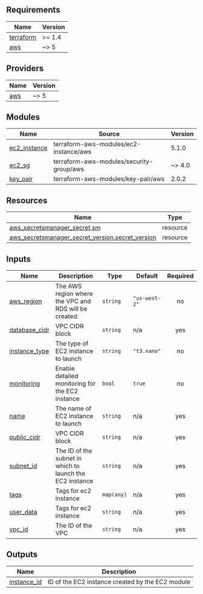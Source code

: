 <!-- BEGIN_TF_DOCS -->
## Requirements

| Name | Version |
|------|---------|
| <a name="requirement_terraform"></a> [terraform](#requirement\_terraform) | >= 1.4 |
| <a name="requirement_aws"></a> [aws](#requirement\_aws) | ~> 5 |

## Providers

| Name | Version |
|------|---------|
| <a name="provider_aws"></a> [aws](#provider\_aws) | ~> 5 |

## Modules

| Name | Source | Version |
|------|--------|---------|
| <a name="module_ec2_instance"></a> [ec2\_instance](#module\_ec2\_instance) | terraform-aws-modules/ec2-instance/aws | 5.1.0 |
| <a name="module_ec2_sg"></a> [ec2\_sg](#module\_ec2\_sg) | terraform-aws-modules/security-group/aws | ~> 4.0 |
| <a name="module_key_pair"></a> [key\_pair](#module\_key\_pair) | terraform-aws-modules/key-pair/aws | 2.0.2 |

## Resources

| Name | Type |
|------|------|
| [aws_secretsmanager_secret.sm](https://registry.terraform.io/providers/hashicorp/aws/latest/docs/resources/secretsmanager_secret) | resource |
| [aws_secretsmanager_secret_version.secret_version](https://registry.terraform.io/providers/hashicorp/aws/latest/docs/resources/secretsmanager_secret_version) | resource |

## Inputs

| Name | Description | Type | Default | Required |
|------|-------------|------|---------|:--------:|
| <a name="input_aws_region"></a> [aws\_region](#input\_aws\_region) | The AWS region where the VPC and RDS will be created. | `string` | `"us-west-2"` | no |
| <a name="input_database_cidr"></a> [database\_cidr](#input\_database\_cidr) | VPC CIDR block | `string` | n/a | yes |
| <a name="input_instance_type"></a> [instance\_type](#input\_instance\_type) | The type of EC2 instance to launch | `string` | `"t3.nano"` | no |
| <a name="input_monitoring"></a> [monitoring](#input\_monitoring) | Enable detailed monitoring for the EC2 instance | `bool` | `true` | no |
| <a name="input_name"></a> [name](#input\_name) | The name of EC2 instance to launch | `string` | n/a | yes |
| <a name="input_public_cidr"></a> [public\_cidr](#input\_public\_cidr) | VPC CIDR block | `string` | n/a | yes |
| <a name="input_subnet_id"></a> [subnet\_id](#input\_subnet\_id) | The ID of the subnet in which to launch the EC2 instance | `string` | n/a | yes |
| <a name="input_tags"></a> [tags](#input\_tags) | Tags for ec2 instance | `map(any)` | n/a | yes |
| <a name="input_user_data"></a> [user\_data](#input\_user\_data) | Tags for ec2 instance | `string` | n/a | yes |
| <a name="input_vpc_id"></a> [vpc\_id](#input\_vpc\_id) | The ID of the VPC | `string` | n/a | yes |

## Outputs

| Name | Description |
|------|-------------|
| <a name="output_instance_id"></a> [instance\_id](#output\_instance\_id) | ID of the EC2 instance created by the EC2 module |
<!-- END_TF_DOCS -->
